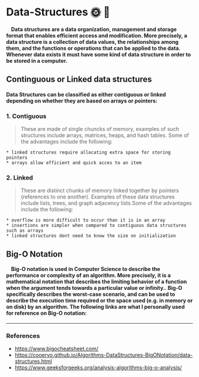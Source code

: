 # Data-Structures :sun_with_face: :new_moon_with_face:                                      

#### &nbsp;&nbsp;&nbsp;&nbsp;Data structures are a data organization, management and storage format that enables efficient access and modification. More precisely, a data structure is a collection of data values, the relationships among them, and the functions or operations that can be applied to the data. Whenever data exists it must have some kind of data structure in order to be stored in a computer.

## Continguous or Linked data structures

#### Data Structures can be classified as either contiguous or linked depending on whether they are based on arrays or pointers:

### 1. Contiguous
> These are made of single chuncks of memory, examples of such structures include arrays, matrices, heaps, and hash tables. Some of the advantages include the following:

    * linked structures require allocating extra space for storing pointers
    * arrays allow efficient and quick acces to an item 

### 2. Linked
> These are distinct chunks of memory linked together by pointers (references to one another). Examples of these data structures include lists, trees, and graph adjacency lists.Some of the advantages include the following:
> 
    * overflow is more difficult to occur than it is in an array
    * insertions are simpler when compared to contiguous data structures such as arrays
    * linked structures dont need to know the size on initialization 

## Big-O Notation
#### &nbsp;&nbsp;&nbsp;&nbsp;Big-O notation is used in Computer Science to describe the performance or complexity of an algorithm. More precisely, it is a mathematical notation that describes the limiting behavior of a function when the argument tends towards a particular value or infinity.. Big-O specifically describes the worst-case scenario, and can be used to describe the execution time required or the space used (e.g. in memory or on disk) by an algorithm. The following links are what I personally used for reference on Big-O notation:
<hr>

### References
* https://www.bigocheatsheet.com/
* https://cooervo.github.io/Algorithms-DataStructures-BigONotation/data-structures.html
* https://www.geeksforgeeks.org/analysis-algorithms-big-o-analysis/


